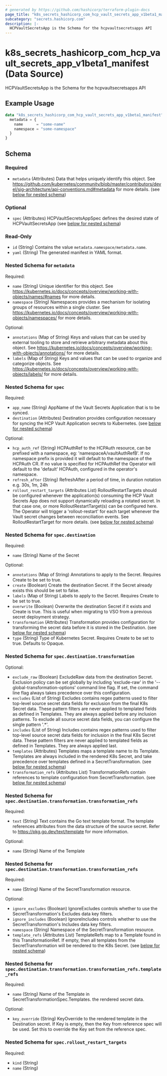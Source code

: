 ```yaml
---
# generated by https://github.com/hashicorp/terraform-plugin-docs
page_title: "k8s_secrets_hashicorp_com_hcp_vault_secrets_app_v1beta1_manifest Data Source - terraform-provider-k8s"
subcategory: "secrets.hashicorp.com"
description: |-
  HCPVaultSecretsApp is the Schema for the hcpvaultsecretsapps API
---
```


# k8s_secrets_hashicorp_com_hcp_vault_secrets_app_v1beta1_manifest (Data Source)

HCPVaultSecretsApp is the Schema for the hcpvaultsecretsapps API

## Example Usage

```terraform
data "k8s_secrets_hashicorp_com_hcp_vault_secrets_app_v1beta1_manifest" "example" {
  metadata = {
    name      = "some-name"
    namespace = "some-namespace"
  }
}
```

<!-- schema generated by tfplugindocs -->
## Schema

### Required

- `metadata` (Attributes) Data that helps uniquely identify this object. See https://github.com/kubernetes/community/blob/master/contributors/devel/sig-architecture/api-conventions.md#metadata for more details. (see [below for nested schema](#nestedatt--metadata))

### Optional

- `spec` (Attributes) HCPVaultSecretsAppSpec defines the desired state of HCPVaultSecretsApp (see [below for nested schema](#nestedatt--spec))

### Read-Only

- `id` (String) Contains the value `metadata.namespace/metadata.name`.
- `yaml` (String) The generated manifest in YAML format.

<a id="nestedatt--metadata"></a>
### Nested Schema for `metadata`

Required:

- `name` (String) Unique identifier for this object. See https://kubernetes.io/docs/concepts/overview/working-with-objects/names/#names for more details.
- `namespace` (String) Namespaces provides a mechanism for isolating groups of resources within a single cluster. See https://kubernetes.io/docs/concepts/overview/working-with-objects/namespaces/ for more details.

Optional:

- `annotations` (Map of String) Keys and values that can be used by external tooling to store and retrieve arbitrary metadata about this object. See https://kubernetes.io/docs/concepts/overview/working-with-objects/annotations/ for more details.
- `labels` (Map of String) Keys and values that can be used to organize and categorize objects. See https://kubernetes.io/docs/concepts/overview/working-with-objects/labels/ for more details.


<a id="nestedatt--spec"></a>
### Nested Schema for `spec`

Required:

- `app_name` (String) AppName of the Vault Secrets Application that is to be synced.
- `destination` (Attributes) Destination provides configuration necessary for syncing the HCP Vault Application secrets to Kubernetes. (see [below for nested schema](#nestedatt--spec--destination))

Optional:

- `hcp_auth_ref` (String) HCPAuthRef to the HCPAuth resource, can be prefixed with a namespace, eg: 'namespaceA/vaultAuthRefB'. If no namespace prefix is provided it will default to the namespace of the HCPAuth CR. If no value is specified for HCPAuthRef the Operator will default to the 'default' HCPAuth, configured in the operator's namespace.
- `refresh_after` (String) RefreshAfter a period of time, in duration notation e.g. 30s, 1m, 24h
- `rollout_restart_targets` (Attributes List) RolloutRestartTargets should be configured whenever the application(s) consuming the HCP Vault Secrets App does not support dynamically reloading a rotated secret. In that case one, or more RolloutRestartTarget(s) can be configured here. The Operator will trigger a 'rollout-restart' for each target whenever the Vault secret changes between reconciliation events. See RolloutRestartTarget for more details. (see [below for nested schema](#nestedatt--spec--rollout_restart_targets))

<a id="nestedatt--spec--destination"></a>
### Nested Schema for `spec.destination`

Required:

- `name` (String) Name of the Secret

Optional:

- `annotations` (Map of String) Annotations to apply to the Secret. Requires Create to be set to true.
- `create` (Boolean) Create the destination Secret. If the Secret already exists this should be set to false.
- `labels` (Map of String) Labels to apply to the Secret. Requires Create to be set to true.
- `overwrite` (Boolean) Overwrite the destination Secret if it exists and Create is true. This is useful when migrating to VSO from a previous secret deployment strategy.
- `transformation` (Attributes) Transformation provides configuration for transforming the secret data before it is stored in the Destination. (see [below for nested schema](#nestedatt--spec--destination--transformation))
- `type` (String) Type of Kubernetes Secret. Requires Create to be set to true. Defaults to Opaque.

<a id="nestedatt--spec--destination--transformation"></a>
### Nested Schema for `spec.destination.transformation`

Optional:

- `exclude_raw` (Boolean) ExcludeRaw data from the destination Secret. Exclusion policy can be set globally by including 'exclude-raw' in the '--global-transformation-options' command line flag. If set, the command line flag always takes precedence over this configuration.
- `excludes` (List of String) Excludes contains regex patterns used to filter top-level source secret data fields for exclusion from the final K8s Secret data. These pattern filters are never applied to templated fields as defined in Templates. They are always applied before any inclusion patterns. To exclude all source secret data fields, you can configure the single pattern '.*'.
- `includes` (List of String) Includes contains regex patterns used to filter top-level source secret data fields for inclusion in the final K8s Secret data. These pattern filters are never applied to templated fields as defined in Templates. They are always applied last.
- `templates` (Attributes) Templates maps a template name to its Template. Templates are always included in the rendered K8s Secret, and take precedence over templates defined in a SecretTransformation. (see [below for nested schema](#nestedatt--spec--destination--transformation--templates))
- `transformation_refs` (Attributes List) TransformationRefs contain references to template configuration from SecretTransformation. (see [below for nested schema](#nestedatt--spec--destination--transformation--transformation_refs))

<a id="nestedatt--spec--destination--transformation--templates"></a>
### Nested Schema for `spec.destination.transformation.transformation_refs`

Required:

- `text` (String) Text contains the Go text template format. The template references attributes from the data structure of the source secret. Refer to https://pkg.go.dev/text/template for more information.

Optional:

- `name` (String) Name of the Template


<a id="nestedatt--spec--destination--transformation--transformation_refs"></a>
### Nested Schema for `spec.destination.transformation.transformation_refs`

Required:

- `name` (String) Name of the SecretTransformation resource.

Optional:

- `ignore_excludes` (Boolean) IgnoreExcludes controls whether to use the SecretTransformation's Excludes data key filters.
- `ignore_includes` (Boolean) IgnoreIncludes controls whether to use the SecretTransformation's Includes data key filters.
- `namespace` (String) Namespace of the SecretTransformation resource.
- `template_refs` (Attributes List) TemplateRefs map to a Template found in this TransformationRef. If empty, then all templates from the SecretTransformation will be rendered to the K8s Secret. (see [below for nested schema](#nestedatt--spec--destination--transformation--transformation_refs--template_refs))

<a id="nestedatt--spec--destination--transformation--transformation_refs--template_refs"></a>
### Nested Schema for `spec.destination.transformation.transformation_refs.template_refs`

Required:

- `name` (String) Name of the Template in SecretTransformationSpec.Templates. the rendered secret data.

Optional:

- `key_override` (String) KeyOverride to the rendered template in the Destination secret. If Key is empty, then the Key from reference spec will be used. Set this to override the Key set from the reference spec.





<a id="nestedatt--spec--rollout_restart_targets"></a>
### Nested Schema for `spec.rollout_restart_targets`

Required:

- `kind` (String)
- `name` (String)
